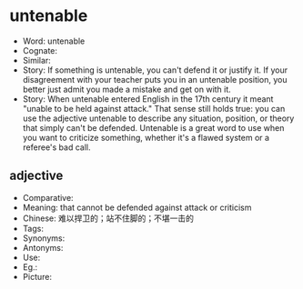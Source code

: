# untenable

- Word: untenable
- Cognate: 
- Similar: 
- Story: If something is untenable, you can't defend it or justify it. If your disagreement with your teacher puts you in an untenable position, you better just admit you made a mistake and get on with it.
- Story: When untenable entered English in the 17th century it meant "unable to be held against attack." That sense still holds true: you can use the adjective untenable to describe any situation, position, or theory that simply can't be defended. Untenable is a great word to use when you want to criticize something, whether it's a flawed system or a referee's bad call.

## adjective

- Comparative: 
- Meaning: that cannot be defended against attack or criticism
- Chinese: 难以捍卫的；站不住脚的；不堪一击的
- Tags: 
- Synonyms: 
- Antonyms: 
- Use: 
- Eg.: 
- Picture: 


